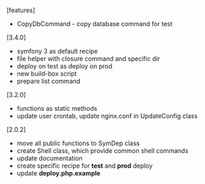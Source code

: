 [features]
* CopyDbCommand - copy database command for test

[3.4.0]
* symfony 3 as default recipe
* file helper with closure command and specific dir
* deploy on test as deploy on prod
* new build-box script
* prepare list command

[3.2.0]
* functions as static methods
* update user crontab, update nginx.conf in UpdateConfig class

[2.0.2]
* move all public functions to SymDep class
* create Shell class, which provide common shell commands
* update documentation
* create specific recipe for **test** and **prod** deploy
* update **deploy.php.example**
